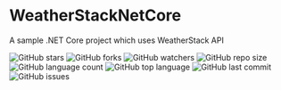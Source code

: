 # WeatherStackNetCore
A sample .NET Core project which uses WeatherStack API

![GitHub stars](https://img.shields.io/github/stars/coderserdar/WeatherStackNetCore?style=social) ![GitHub forks](https://img.shields.io/github/forks/coderserdar/WeatherStackNetCore?style=social) ![GitHub watchers](https://img.shields.io/github/watchers/coderserdar/WeatherStackNetCore?style=social) ![GitHub repo size](https://img.shields.io/github/repo-size/coderserdar/WeatherStackNetCore?style=plastic) ![GitHub language count](https://img.shields.io/github/languages/count/coderserdar/WeatherStackNetCore?style=plastic) ![GitHub top language](https://img.shields.io/github/languages/top/coderserdar/WeatherStackNetCore?style=plastic) ![GitHub last commit](https://img.shields.io/github/last-commit/coderserdar/WeatherStackNetCore?color=red&style=plastic) ![GitHub issues](https://img.shields.io/github/issues/coderserdar/WeatherStackNetCore)